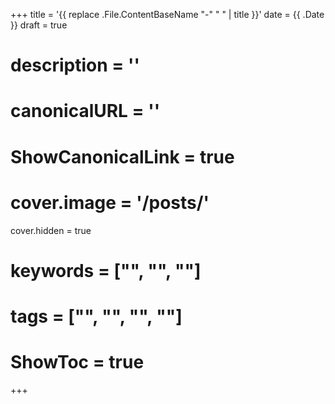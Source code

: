 +++
title = '{{ replace .File.ContentBaseName "-" " " | title }}'
date = {{ .Date }}
draft = true
# description = ''
# canonicalURL = ''
# ShowCanonicalLink = true
# cover.image = '/posts/'
cover.hidden = true
# keywords = ["", "", ""]
# tags = ["", "", "", ""]
# ShowToc = true
+++
